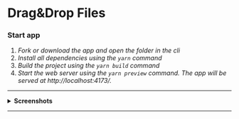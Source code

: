 # Drag&Drop Files

### **Start app**

1. _Fork or download the app and open the folder in the cli_
2. _Install all dependencies using the `yarn` command_
3. _Build the project using the `yarn build` command_
4. _Start the web server using the `yarn preview` command. The app will be served at http://localhost:4173/._

---

 <details><summary><b>Screenshots</b></summary>    
  
<h3>Main</h3><img src="screenshots/main.png" ><hr>
<h3>Files</h3><img src="screenshots/files.png" >
</details>

---
